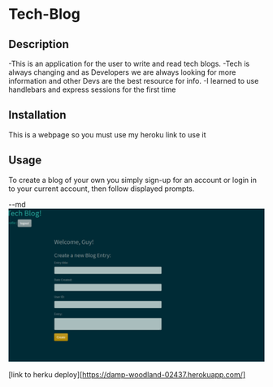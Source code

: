 # Tech-Blog

## Description
-This is an application for the user to write and read tech blogs.
-Tech is always changing and as Developers we are always  looking for more information and other Devs are the best resource for info.
-I learned to use handlebars and express sessions for the first time

## Installation
This is a webpage so you must use my heroku link to use it

## Usage
To create a blog of your own you simply sign-up for an account or login in to your current account, then follow displayed prompts.

--md
![screenshot](./images/screenshot.PNG)

[link to herku deploy][https://damp-woodland-02437.herokuapp.com/]